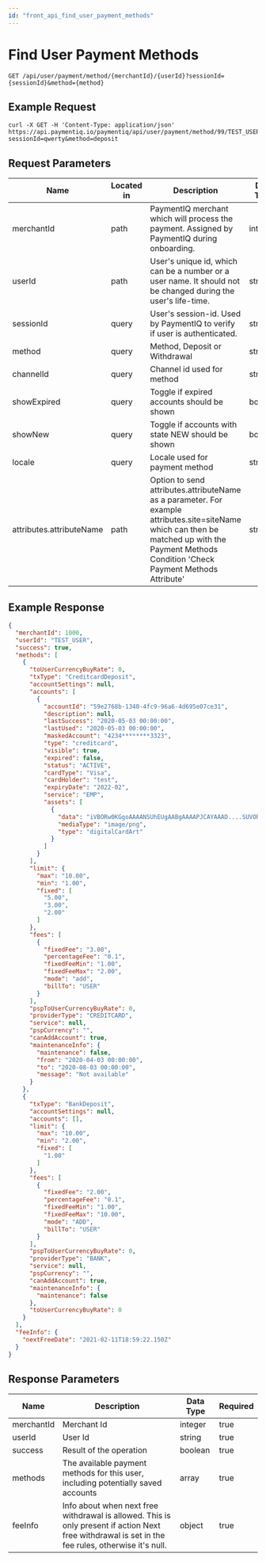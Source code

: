 ```yaml
---
id: "front_api_find_user_payment_methods"
---
```


# Find User Payment Methods

`GET /api/user/payment/method/{merchantId}/{userId}?sessionId={sessionId}&method={method}`

## Example Request

```curl
curl -X GET -H 'Content-Type: application/json' https://api.paymentiq.io/paymentiq/api/user/payment/method/99/TEST_USER?sessionId=qwerty&method=deposit
```

## Request Parameters

| Name                     | Located in | Description                                                                                                                                                                                    | Data Type | Required |
|--------------------------|------------|------------------------------------------------------------------------------------------------------------------------------------------------------------------------------------------------|-----------|----------|
| merchantId               | path       | PaymentIQ merchant which will process the payment. Assigned by PaymentIQ during onboarding.                                                                                                    | integer   | true     |
| userId                   | path       | User's unique id, which can be a number or a user name. It should not be changed during the user's life-time.                                                                                  | string    | true     |
| sessionId                | query      | User's session-id. Used by PaymentIQ to verify if user is authenticated.                                                                                                                       | string    | true     |
| method                   | query      | Method, Deposit or Withdrawal                                                                                                                                                                  | string    | true     |
| channelId                | query      | Channel id used for method                                                                                                                                                                     | string    | false    |
| showExpired              | query      | Toggle if expired accounts should be shown                                                                                                                                                     | boolean   | false    |
| showNew                  | query      | Toggle if accounts with state NEW should be shown                                                                                                                                              | boolean   | false    |
| locale                   | query      | Locale used for payment method                                                                                                                                                                 | string    | false    |
| attributes.attributeName | path       | Option to send attributes.attributeName as a parameter. For example attributes.site=siteName which can then be matched up with the Payment Methods Condition 'Check Payment Methods Attribute' | string    | false    |



## Example Response

```json
{
  "merchantId": 1000,
  "userId": "TEST_USER",
  "success": true,
  "methods": [
    {
      "toUserCurrencyBuyRate": 0,
      "txType": "CreditcardDeposit",
      "accountSettings": null,
      "accounts": [
        {
          "accountId": "59e2768b-1340-4fc9-96a6-4d695e07ce31",
          "description": null,
          "lastSuccess": "2020-05-03 00:00:00",
          "lastUsed": "2020-05-03 00:00:00",
          "maskedAccount": "4234********3323",
          "type": "creditcard",
          "visible": true,
          "expired": false,
          "status": "ACTIVE",
          "cardType": "Visa",
          "cardHolder": "test",
          "expiryDate": "2022-02",
          "service": "EMP",
          "assets": [
            {
              "data": "iVBORw0KGgoAAAANSUhEUgAABgAAAAPJCAYAAAD....SUVORK5CYII=",
              "mediaType": "image/png",
              "type": "digitalCardArt"
            }
          ]
        }
      ],
      "limit": {
        "max": "10.00",
        "min": "1.00",
        "fixed": [
          "5.00",
          "3.00",
          "2.00"
        ]
      },
      "fees": [
        {
          "fixedFee": "3.00",
          "percentageFee": "0.1",
          "fixedFeeMin": "1.00",
          "fixedFeeMax": "2.00",
          "mode": "add",
          "billTo": "USER"
        }
      ],
      "pspToUserCurrencyBuyRate": 0,
      "providerType": "CREDITCARD",
      "service": null,
      "pspCurrency": "",
      "canAddAccount": true,
      "maintenanceInfo": {
        "maintenance": false,
        "from": "2020-04-03 00:00:00",
        "to": "2020-08-03 00:00:00",
        "message": "Not available"
      }
    },
    {
      "txType": "BankDeposit",
      "accountSettings": null,
      "accounts": [],
      "limit": {
        "max": "10.00",
        "min": "2.00",
        "fixed": [
          "1.00"
        ]
      },
      "fees": [
        {
          "fixedFee": "2.00",
          "percentageFee": "0.1",
          "fixedFeeMin": "1.00",
          "fixedFeeMax": "10.00",
          "mode": "ADD",
          "billTo": "USER"
        }
      ],
      "pspToUserCurrencyBuyRate": 0,
      "providerType": "BANK",
      "service": null,
      "pspCurrency": "",
      "canAddAccount": true,
      "maintenanceInfo": {
        "maintenance": false
      },
      "toUserCurrencyBuyRate": 0
    }
  ],
  "feeInfo": {
    "nextFreeDate": "2021-02-11T18:59:22.150Z"
  }
}
```

## Response Parameters

| Name       | Description                                                                                                                                        | Data Type | Required |
|------------|----------------------------------------------------------------------------------------------------------------------------------------------------|-----------|----------|
| merchantId | Merchant Id                                                                                                                                        | integer   | true     |
| userId     | User Id                                                                                                                                            | string    | true     |
| success    | Result of the operation                                                                                                                            | boolean   | true     |
| methods    | The available payment methods for this user, including potentially saved accounts                                                                  | array     | true     |
| feeInfo    | Info about when next free withdrawal is allowed. This is only present if action Next free withdrawal is set in the fee rules, otherwise it's null. | object    | true     |
